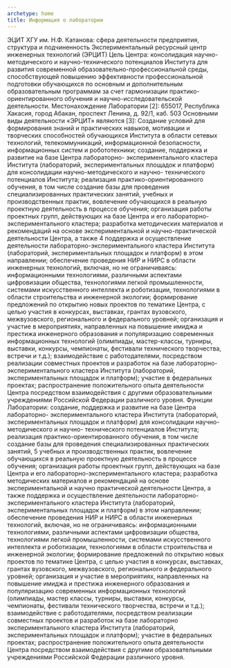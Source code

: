 ```yaml
---
archetype: home
title: Информация о лаборатории
---
```


ЭЦИТ ХГУ им. Н.Ф. Катанова: сфера деятельности
предприятия, структура и подчиненность
Экспериментальный ресурсный центр инженерных технологий (ЭРЦИТ)
Цель Центра: консолидация научно-методического и
научно-технического потенциалов Института для развития современной
образовательно-профессиональной среды, способствующей повышению
эффективности профессиональной подготовки обучающихся по основным и
дополнительным образовательным программам за счет гармонизации
практико-ориентированного обучения и научно-исследовательской
деятельности.
Местонахождение Лаборатории [2]: 655017, Республика Хакасия, город
Абакан, проспект Ленина, д. 92/1, каб. 503
Основными виды деятельности «ЭРЦИТ» являются [3]:
Создание условий для формирования знаний и практических
навыков, мотивации и творческих способностей обучающихся Института в
области сетевых технологий, телекоммуникаций, информационной
безопасности, информационных систем и робототехники;
создание, поддержка и развитие на базе Центра лабораторно-
экспериментального кластера Института (лабораторий, экспериментальных
площадок и платформ) для консолидации научно-методического и научно-
технического потенциалов Института;
реализация практико-ориентированного обучения, в том числе
создание базы для проведения специализированных практических занятий,
учебных и производственных практик, вовлечение обучающихся в реальную
проектную деятельность в процессе обучения;
организация работы проектных групп, действующих на базе Центра
и его лабораторно-экспериментального кластера;
разработка методических материалов и рекомендаций на основе
экспериментальной и научно-практической деятельности Центра, а также
4
поддержка и осуществление деятельности лабораторно-экспериментального
кластера Института (лабораторий, экспериментальных площадок и платформ)
в этом направлении;
обеспечение проведения НИР и НИРС в области инженерных
технологий, включая, но не ограничиваясь: информационными технологиями,
различными аспектами цифровизации общества, технологиями легкой
промышленности, системами искусственного интеллекта и роботизации,
технологиями в области строительства и инженерной экологии;
формирование предложений по открытию новых проектов по
тематике Центра, с целью участия в конкурсах, выставках, грантах вузовского,
межвузовского, регионального и федерального уровней;
организация и участие в мероприятиях, направленных на
повышение имиджа и престижа инженерного образования и популяризацию
современных информационных технологий (олимпиады, мастер-классы,
турниры, выставки, конкурсы, чемпионаты, фестивали технического
творчества, встречи и т.д.);
взаимодействие с работодателями, посредством реализации
совместных проектов и разработок на базе лабораторно-экспериментального
кластера Института (лабораторий, экспериментальных площадок и платформ);
участие в федеральных проектах;
распространение положительного опыта деятельности Центра
посредством взаимодействия с другими образовательными учреждениями
Российской Федерации различного уровня.
Функции Лаборатории:
создание, поддержка и развитие на базе Центра лабораторно-
экспериментального кластера Института (лабораторий, экспериментальных
площадок и платформ) для консолидации научно-методического и научно-
технического потенциалов Института;
реализация практико-ориентированного обучения, в том числе
создание базы для проведения специализированных практических занятий,
5
учебных и производственных практик, вовлечение обучающихся в реальную
проектную деятельность в процессе обучения;
организация работы проектных групп, действующих на базе Центра
и его лабораторно-экспериментального кластера;
разработка методических материалов и рекомендаций на основе
экспериментальной и научно практической деятельности Центра, а также
поддержка и осуществление деятельности лабораторно-экспериментального
кластера Института (лабораторий, экспериментальных площадок и платформ)
в этом направлении;
обеспечение проведения НИР и НИРС в области инженерных
технологий, включая, но не ограничиваясь: информационными технологиями,
различными аспектами цифровизации общества, технологиями легкой
промышленности, системами искусственного интеллекта и роботизации,
технологиями в области строительства и инженерной экологии;
формирование предложений по открытию новых проектов по
тематике Центра, с целью участия в конкурсах, выставках, грантах вузовского,
межвузовского, регионального и федерального уровней;
организация и участие в мероприятиях, направленных на
повышение имиджа и престижа инженерного образования и популяризацию
современных информационных технологий (олимпиады, мастер классы,
турниры, выставки, конкурсы, чемпионаты, фестивали технического
творчества, встречи и т.д.);
взаимодействие с работодателями, посредством реализации
совместных проектов и разработок на базе лабораторно экспериментального
кластера Института (лабораторий, экспериментальных площадок и платформ);
участие в федеральных проектах;
распространение положительного опыта деятельности Центра
посредством взаимодействия с другими образовательными учреждениями
Российской Федерации различного уровня.